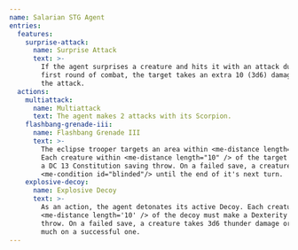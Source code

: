 ```yaml
---
name: Salarian STG Agent
entries:
  features:
    surprise-attack:
      name: Surprise Attack
      text: >-
        If the agent surprises a creature and hits it with an attack during the
        first round of combat, the target takes an extra 10 (3d6) damage from
        the attack.
  actions:
    multiattack:
      name: Multiattack
      text: The agent makes 2 attacks with its Scorpion.
    flashbang-grenade-iii:
      name: Flashbang Grenade III
      text: >-
        The eclipse trooper targets an area within <me-distance length="25" />.
        Each creature within <me-distance length="10" /> of the target must make
        a DC 13 Constitution saving throw. On a failed save, a creature is
        <me-condition id="blinded"/> until the end of it's next turn.
    explosive-decoy:
      name: Explosive Decoy
      text: >-
        As an action, the agent detonates its active Decoy. Each creature within
        <me-distance length='10' /> of the decoy must make a Dexterity saving
        throw. On a failed save, a creature takes 3d6 thunder damage or half as
        much on a successful one.
---
```

